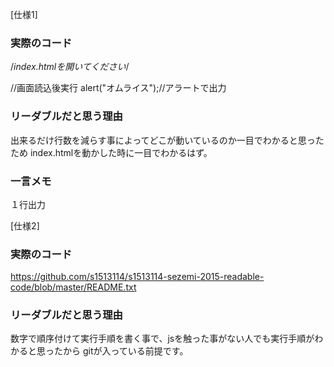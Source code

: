 [仕様1]
### 実際のコード

/*index.htmlを開いてください*/

//画面読込後実行
alert("オムライス");//アラートで出力

### リーダブルだと思う理由
出来るだけ行数を減らす事によってどこが動いているのか一目でわかると思ったため
index.htmlを動かした時に一目でわかるはず。

### 一言メモ
１行出力

[仕様2]
### 実際のコード
https://github.com/s1513114/s1513114-sezemi-2015-readable-code/blob/master/README.txt

### リーダブルだと思う理由
数字で順序付けて実行手順を書く事で、jsを触った事がない人でも実行手順がわかると思ったから
gitが入っている前提です。